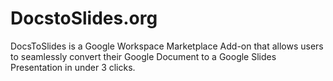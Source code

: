 # DocstoSlides.org
DocsToSlides is a Google Workspace Marketplace Add-on that allows users to seamlessly convert their Google Document to a Google Slides Presentation in under 3 clicks.
